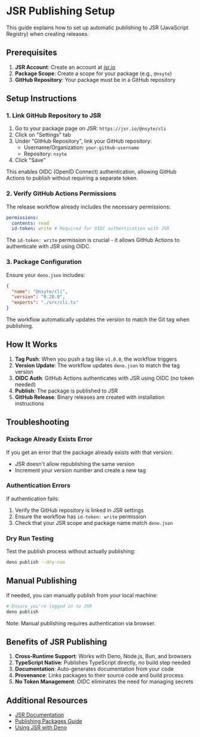 # JSR Publishing Setup

This guide explains how to set up automatic publishing to JSR (JavaScript Registry) when creating releases.

## Prerequisites

1. **JSR Account**: Create an account at [jsr.io](https://jsr.io)
2. **Package Scope**: Create a scope for your package (e.g., `@nsyte`)
3. **GitHub Repository**: Your package must be in a GitHub repository

## Setup Instructions

### 1. Link GitHub Repository to JSR

1. Go to your package page on JSR: `https://jsr.io/@nsyte/cli`
2. Click on "Settings" tab
3. Under "GitHub Repository", link your GitHub repository:
   - Username/Organization: `your-github-username`
   - Repository: `nsyte`
4. Click "Save"

This enables OIDC (OpenID Connect) authentication, allowing GitHub Actions to publish without requiring a separate token.

### 2. Verify GitHub Actions Permissions

The release workflow already includes the necessary permissions:

```yaml
permissions:
  contents: read
  id-token: write # Required for OIDC authentication with JSR
```

The `id-token: write` permission is crucial - it allows GitHub Actions to authenticate with JSR using OIDC.

### 3. Package Configuration

Ensure your `deno.json` includes:

```json
{
  "name": "@nsyte/cli",
  "version": "0.20.0",
  "exports": "./src/cli.ts"
}
```

The workflow automatically updates the version to match the Git tag when publishing.

## How It Works

1. **Tag Push**: When you push a tag like `v1.0.0`, the workflow triggers
2. **Version Update**: The workflow updates `deno.json` to match the tag version
3. **OIDC Auth**: GitHub Actions authenticates with JSR using OIDC (no token needed)
4. **Publish**: The package is published to JSR
5. **GitHub Release**: Binary releases are created with installation instructions

## Troubleshooting

### Package Already Exists Error

If you get an error that the package already exists with that version:
- JSR doesn't allow republishing the same version
- Increment your version number and create a new tag

### Authentication Errors

If authentication fails:
1. Verify the GitHub repository is linked in JSR settings
2. Ensure the workflow has `id-token: write` permission
3. Check that your JSR scope and package name match `deno.json`

### Dry Run Testing

Test the publish process without actually publishing:

```bash
deno publish --dry-run
```

## Manual Publishing

If needed, you can manually publish from your local machine:

```bash
# Ensure you're logged in to JSR
deno publish
```

Note: Manual publishing requires authentication via browser.

## Benefits of JSR Publishing

1. **Cross-Runtime Support**: Works with Deno, Node.js, Bun, and browsers
2. **TypeScript Native**: Publishes TypeScript directly, no build step needed
3. **Documentation**: Auto-generates documentation from your code
4. **Provenance**: Links packages to their source code and build process
5. **No Token Management**: OIDC eliminates the need for managing secrets

## Additional Resources

- [JSR Documentation](https://jsr.io/docs)
- [Publishing Packages Guide](https://jsr.io/docs/publishing-packages)
- [Using JSR with Deno](https://jsr.io/docs/with/deno)